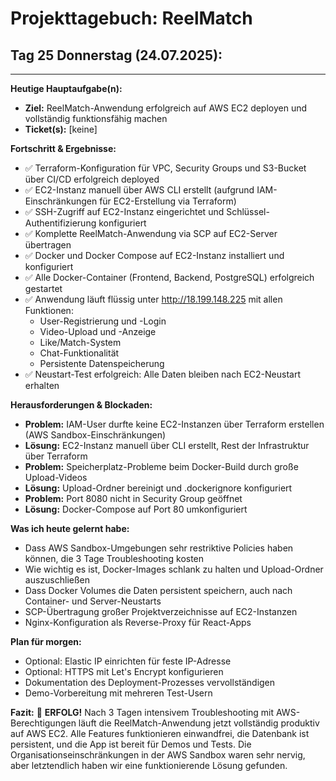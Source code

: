 # Projekttagebuch: ReelMatch

## Tag 25 Donnerstag (24.07.2025):

---

**Heutige Hauptaufgabe(n):**
*   **Ziel:** ReelMatch-Anwendung erfolgreich auf AWS EC2 deployen und vollständig funktionsfähig machen
*   **Ticket(s):** [keine]

**Fortschritt & Ergebnisse:**
*   ✅ Terraform-Konfiguration für VPC, Security Groups und S3-Bucket über CI/CD erfolgreich deployed
*   ✅ EC2-Instanz manuell über AWS CLI erstellt (aufgrund IAM-Einschränkungen für EC2-Erstellung via Terraform)
*   ✅ SSH-Zugriff auf EC2-Instanz eingerichtet und Schlüssel-Authentifizierung konfiguriert
*   ✅ Komplette ReelMatch-Anwendung via SCP auf EC2-Server übertragen
*   ✅ Docker und Docker Compose auf EC2-Instanz installiert und konfiguriert
*   ✅ Alle Docker-Container (Frontend, Backend, PostgreSQL) erfolgreich gestartet
*   ✅ Anwendung läuft flüssig unter http://18.199.148.225 mit allen Funktionen:
    *   User-Registrierung und -Login
    *   Video-Upload und -Anzeige
    *   Like/Match-System
    *   Chat-Funktionalität
    *   Persistente Datenspeicherung
*   ✅ Neustart-Test erfolgreich: Alle Daten bleiben nach EC2-Neustart erhalten

**Herausforderungen & Blockaden:**
*   **Problem:** IAM-User durfte keine EC2-Instanzen über Terraform erstellen (AWS Sandbox-Einschränkungen)
*   **Lösung:** EC2-Instanz manuell über CLI erstellt, Rest der Infrastruktur über Terraform
*   **Problem:** Speicherplatz-Probleme beim Docker-Build durch große Upload-Videos
*   **Lösung:** Upload-Ordner bereinigt und .dockerignore konfiguriert
*   **Problem:** Port 8080 nicht in Security Group geöffnet
*   **Lösung:** Docker-Compose auf Port 80 umkonfiguriert

**Was ich heute gelernt habe:**
*   Dass AWS Sandbox-Umgebungen sehr restriktive Policies haben können, die 3 Tage Troubleshooting kosten
*   Wie wichtig es ist, Docker-Images schlank zu halten und Upload-Ordner auszuschließen
*   Dass Docker Volumes die Daten persistent speichern, auch nach Container- und Server-Neustarts
*   SCP-Übertragung großer Projektverzeichnisse auf EC2-Instanzen
*   Nginx-Konfiguration als Reverse-Proxy für React-Apps

**Plan für morgen:**
*   Optional: Elastic IP einrichten für feste IP-Adresse
*   Optional: HTTPS mit Let's Encrypt konfigurieren
*   Dokumentation des Deployment-Prozesses vervollständigen
*   Demo-Vorbereitung mit mehreren Test-Usern

**Fazit:**
🎉 **ERFOLG!** Nach 3 Tagen intensivem Troubleshooting mit AWS-Berechtigungen läuft die ReelMatch-Anwendung jetzt vollständig produktiv auf AWS EC2. Alle Features funktionieren einwandfrei, die Datenbank ist persistent, und die App ist bereit für Demos und Tests. Die Organisationseinschränkungen in der AWS Sandbox waren sehr nervig, aber letztendlich haben wir eine funktionierende Lösung gefunden.